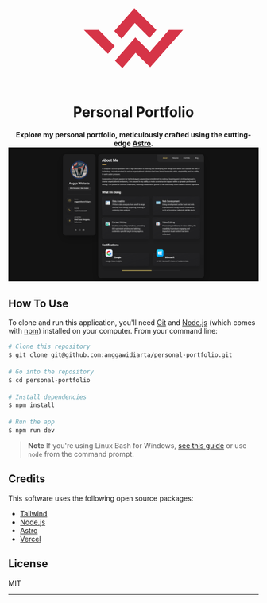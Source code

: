 
<h1 align="center">
  <br>
  <svg xmlns="http://www.w3.org/2000/svg" xmlns:xlink="http://www.w3.org/1999/xlink" width="250" height="250" zoomAndPan="magnify" viewBox="0 0 375 374.999991" height="500" preserveAspectRatio="xMidYMid meet" version="1.0"><defs><clipPath id="f430a4fcce"><path d="M 37.5 97.226562 L 337.5 97.226562 L 337.5 277.976562 L 37.5 277.976562 Z M 37.5 97.226562 " clip-rule="nonzero"/></clipPath></defs><g clip-path="url(#f430a4fcce)"><path fill="#d63447" d="M 130.695312 211.453125 L 110.40625 234.882812 L 37.6875 162.910156 L 82.535156 162.910156 Z M 294.453125 162.910156 L 236.988281 229.082031 L 193.136719 185.195312 L 131.621094 255.886719 L 153.941406 277.976562 L 193.800781 231.742188 L 237.984375 275.304688 L 337.292969 162.910156 Z M 190.230469 97.226562 L 129.367188 166.226562 L 151.367188 189.007812 L 191.484375 141.867188 L 236.074219 186.511719 L 256.753906 162.90625 Z M 190.230469 97.226562 " fill-opacity="1" fill-rule="nonzero"/></g></svg>
  <br>
    Personal Portfolio
  <br>
</h1>

<h4 align="center">Explore my personal portfolio, meticulously crafted using the cutting-edge <a href='https://astro.build/' target="_blank">Astro</a>.

<br>

<img title="portfolio"  alt="main-photo" src="public/screencapture-personal-portfolio-nine-plum-84-vercel-app-2023-12-22-12_45_45.png">

## How To Use

To clone and run this application, you'll need [Git](https://git-scm.com) and [Node.js](https://nodejs.org/en/download/) (which comes with [npm](http://npmjs.com)) installed on your computer. From your command line:

```bash
# Clone this repository
$ git clone git@github.com:anggawidiarta/personal-portfolio.git

# Go into the repository
$ cd personal-portfolio

# Install dependencies
$ npm install

# Run the app
$ npm run dev
```

> **Note**
> If you're using Linux Bash for Windows, [see this guide](https://www.howtogeek.com/261575/how-to-run-graphical-linux-desktop-applications-from-windows-10s-bash-shell/) or use `node` from the command prompt.

## Credits

This software uses the following open source packages:

* [Tailwind](https://tailwindcss.com/)
* [Node.js](https://nodejs.org/)
* [Astro](https://astro.build)
* [Vercel](http://vercel.com)

## License

MIT

---
